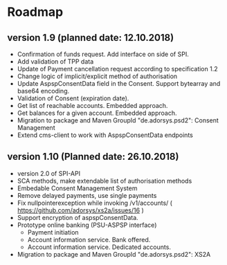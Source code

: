 # Roadmap


## version 1.9 (planned date: 12.10.2018)
- Confirmation of funds request. Add interface on side of SPI.
- Add validation of TPP data
- Update of Payment cancellation request according to specification 1.2
- Change logic of implicit/explicit method of authorisation
- Update AspspConsentData field in the Consent. Support bytearray and base64 encoding.
- Validation of Consent (expiration date).
- Get list of reachable accounts. Embedded approach.
- Get balances for a given account. Embedded approach.
- Migration to package and Maven GroupId "de.adorsys.psd2": Consent Management
- Extend cms-client to work with AspspConsentData endpoints

## version 1.10 (Planned date: 26.10.2018) 
- version 2.0 of SPI-API
- SCA methods, make extendable list of authorisation methods
- Embedable Consent Management System
- Remove delayed payments,  use single payments
- Fix nullpointerexception while invoking /v1/accounts/ ( https://github.com/adorsys/xs2a/issues/16 )
- Support encryption of aspspConsentData.
- Prototype online banking (PSU-ASPSP interface)
    - Payment initiation
    - Account information service. Bank offered.
    - Account information service. Dedicated accounts.
- Migration to package and Maven GroupId "de.adorsys.psd2": XS2A




